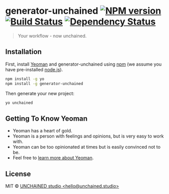 # generator-unchained [![NPM version][npm-image]][npm-url] [![Build Status][travis-image]][travis-url] [![Dependency Status][daviddm-image]][daviddm-url]
> Your workflow - now unchained.

## Installation

First, install [Yeoman](http://yeoman.io) and generator-unchained using [npm](https://www.npmjs.com/) (we assume you have pre-installed [node.js](https://nodejs.org/)).

```bash
npm install -g yo
npm install -g generator-unchained
```

Then generate your new project:

```bash
yo unchained
```

## Getting To Know Yeoman

 * Yeoman has a heart of gold.
 * Yeoman is a person with feelings and opinions, but is very easy to work with.
 * Yeoman can be too opinionated at times but is easily convinced not to be.
 * Feel free to [learn more about Yeoman](http://yeoman.io/).

## License

MIT © [UNCHAINED studio &lt;hello@unchained.studio&gt;](https://unchained.studio)


[npm-image]: https://badge.fury.io/js/generator-unchained.svg
[npm-url]: https://npmjs.org/package/generator-unchained
[travis-image]: https://travis-ci.org//generator-unchained.svg?branch=master
[travis-url]: https://travis-ci.org//generator-unchained
[daviddm-image]: https://david-dm.org//generator-unchained.svg?theme=shields.io
[daviddm-url]: https://david-dm.org//generator-unchained
